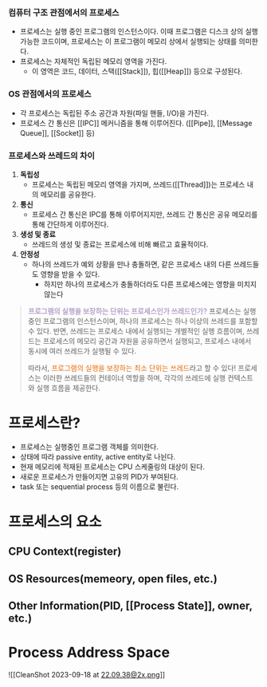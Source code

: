 ### 컴퓨터 구조 관점에서의 프로세스
- 프로세스는 실행 중인 프로그램의 인스턴스이다. 이때 프로그램은 디스크 상의 실행 가능한 코드이며, 프로세스는 이 프로그램이 메모리 상에서 실행되는 상태를 의미한다.
- 프로세스는 자체적인 독립된 메모리 영역을 가진다.
	- 이 영역은 코드, 데이터, 스택([[Stack]]), 힙([[Heap]]) 등으로 구성된다.
### OS 관점에서의 프로세스
- 각 프로세스는 독립된 주소 공간과 자원(파일 핸들, I/O)을 가진다.
- 프로세스 간 통신은 [[IPC]] 메커니즘을 통해 이루어진다. ([[Pipe]], [[Message Queue]], [[Socket]] 등)

### 프로세스와 쓰레드의 차이
1. **독립성**
	- 프로세스는 독립된 메모리 영역을 가지며, 쓰레드([[Thread]])는 프로세스 내의 메모리를 공유한다.
2. **통신**
	- 프로세스 간 통신은 IPC를 통해 이루어지지만, 쓰레드 간 통신은 공유 메모리를 통해 간단하게 이루어진다.
1. **생성 및 종료**
	- 쓰레드의 생성 및 종료는 프로세스에 비해 빠르고 효율적이다.
2. **안정성**
	- 하나의 쓰레드가 예외 상황을 만나 충돌하면, 같은 프로세스 내의 다른 쓰레드들도 영향을 받을 수 있다.
		- 하지만 하나의 프로세스가 충돌하더라도 다른 프로세스에는 영향을 미치지 않는다


> <font color="#b2a2c7">**프로그램의 실행을 보장하는 단위는 프로세스인가 쓰레드인가?**</font>
> 프로세스는 실행 중인 프로그램의 인스턴스이며, 하나의 프로세스는 하나 이상의 쓰레드를 포함할 수 있다.
> 반면, 쓰레드는 프로세스 내에서 실행되는 개별적인 실행 흐름이며, 쓰레드는 프로세스의 메모리 공간과 자원을 공유하면서 실행되고, 프로세스 내에서 동시에 여러 쓰레드가 실행될 수 있다.
> 
> 따라서, <font color="#e36c09">프로그램의 실행을 보장하는 최소 단위는 쓰레드</font>라고 할 수 있다!
> 프로세스는 이러한 쓰레드들의 컨테이너 역할을 하며, 각각의 쓰레드에 실행 컨텍스트와 실행 흐름을 제공한다.
# 프로세스란?
- 프로세스는 실행중인 프로그램 객체를 의미한다.
- 상태에 따라 passive entity, active entity로 나뉜다.
- 현재 메모리에 적재된 프로세스는 CPU 스케줄링의 대상이 된다.
- 새로운 프로세스가 만들어지면 고유의 PID가 부여된다.
- task 또는 sequential process 등의 이름으로 불린다.
# 프로세스의 요소
## CPU Context(register)
## OS Resources(memeory, open files, etc.)
## Other Information(PID, [[Process State]], owner, etc.)
# Process Address Space
![[CleanShot 2023-09-18 at 22.09.38@2x.png]]


